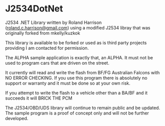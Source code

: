 # J2534DotNet
J2534 .NET Library written by Roland Harrison (roland.c.harrison@gmail.com) using a modified J2534 libray
that was originally forked from mkelly/kuzkok

This library is available to be forked or used as is third party projects providing I am contacted for permission.

The ALPHA sample application is exactly that, an ALPHA. It must not be used to program cars that are driven on the street. 

It currently will read and write the flash from BF/FG Australian Falcons with NO ERROR CHECKING. 
If you use this program there is absolutely no support or warranty and it must be done so at your own risk.

If you attempt to write the flash to a vehicle other than a BA/BF and it succeeds it will BRICK THE PCM

The J2534/OBD/UDS library will continue to remain public and be updated. 
The sample program is a proof of concept only and will not be further developed.
